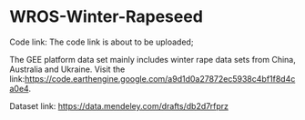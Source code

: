 # WROS-Winter-Rapeseed
Code link: The code link is about to be uploaded;


The GEE platform data set mainly includes winter rape data sets from China, Australia and Ukraine. Visit the link:https://code.earthengine.google.com/a9d1d0a27872ec5938c4bf1f8d4ca0e4.

Dataset link: https://data.mendeley.com/drafts/db2d7rfprz

